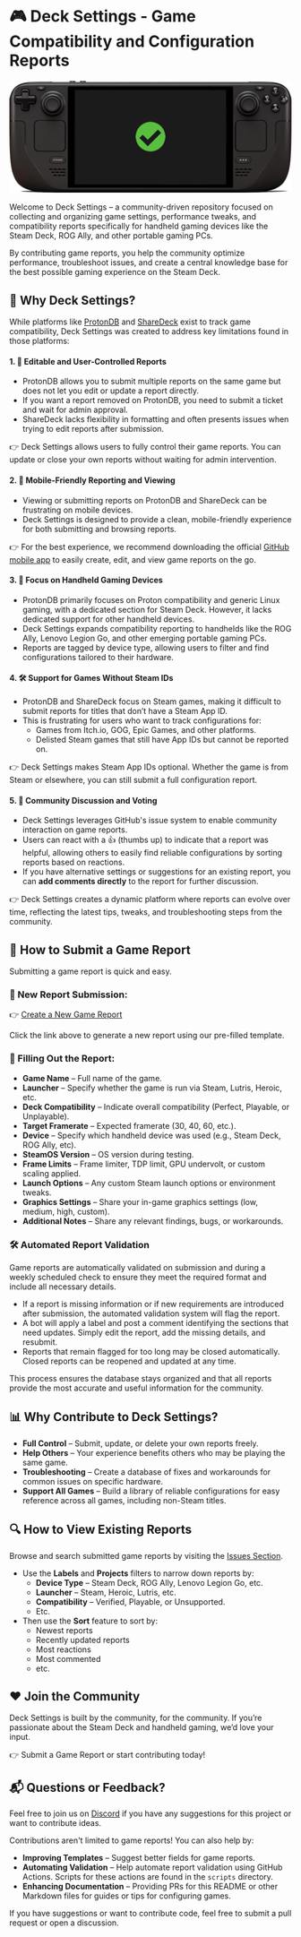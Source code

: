 # 🎮 Deck Settings - Game Compatibility and Configuration Reports

![DeckVerified](./docs/images/DeckVerified.png)

Welcome to Deck Settings – a community-driven repository focused on collecting and organizing game settings, performance tweaks, and compatibility reports specifically for handheld gaming devices like the Steam Deck, ROG Ally, and other portable gaming PCs.

By contributing game reports, you help the community optimize performance, troubleshoot issues, and create a central knowledge base for the best possible gaming experience on the Steam Deck.

## 🚀 Why Deck Settings?

While platforms like [ProtonDB](https://www.protondb.com/) and [ShareDeck](https://sharedeck.games/) exist to track game compatibility, Deck Settings was created to address key limitations found in those platforms:

#### 1. 🔄 Editable and User-Controlled Reports

- ProtonDB allows you to submit multiple reports on the same game but does not let you edit or update a report directly.
- If you want a report removed on ProtonDB, you need to submit a ticket and wait for admin approval.
- ShareDeck lacks flexibility in formatting and often presents issues when trying to edit reports after submission.

👉 Deck Settings allows users to fully control their game reports. You can update or close your own reports without waiting for admin intervention.

#### 2. 📱 Mobile-Friendly Reporting and Viewing

- Viewing or submitting reports on ProtonDB and ShareDeck can be frustrating on mobile devices.
- Deck Settings is designed to provide a clean, mobile-friendly experience for both submitting and browsing reports.

👉 For the best experience, we recommend downloading the official [GitHub mobile app](https://github.com/mobile) to easily create, edit, and view game reports on the go.

#### 3. 🎯 Focus on Handheld Gaming Devices

- ProtonDB primarily focuses on Proton compatibility and generic Linux gaming, with a dedicated section for Steam Deck. However, it lacks dedicated support for other handheld devices.
- Deck Settings expands compatibility reporting to handhelds like the ROG Ally, Lenovo Legion Go, and other emerging portable gaming PCs.
- Reports are tagged by device type, allowing users to filter and find configurations tailored to their hardware.

#### 4. 🛠️ Support for Games Without Steam IDs

- ProtonDB and ShareDeck focus on Steam games, making it difficult to submit reports for titles that don’t have a Steam App ID.
- This is frustrating for users who want to track configurations for:
  - Games from Itch.io, GOG, Epic Games, and other platforms.
  - Delisted Steam games that still have App IDs but cannot be reported on.

👉 Deck Settings makes Steam App IDs optional. Whether the game is from Steam or elsewhere, you can still submit a full configuration report.

#### 5. 💬 Community Discussion and Voting

- Deck Settings leverages GitHub's issue system to enable community interaction on game reports.
- Users can react with a 👍 (thumbs up) to indicate that a report was helpful, allowing others to easily find reliable configurations by sorting reports based on reactions.
- If you have alternative settings or suggestions for an existing report, you can **add comments directly** to the report for further discussion.

👉 Deck Settings creates a dynamic platform where reports can evolve over time, reflecting the latest tips, tweaks, and troubleshooting steps from the community.

## 📝 How to Submit a Game Report

Submitting a game report is quick and easy.

### 📄 New Report Submission:

👉 [Create a New Game Report](https://github.com/DeckSettings/deck-settings/issues/new?assignees=&labels=&projects=&template=GAME-REPORT.yml&title=%28Placeholder+-+The+title+will+be+automatically+filled+in%29+%3CFULL+GAME+NAME%3E+-+%5B%3CCOMPATIBILITY%3E+-+%3CEXPECTED+FRAMERATE%3E%5D)

Click the link above to generate a new report using our pre-filled template.

### 🔧 Filling Out the Report:

- **Game Name** – Full name of the game.
- **Launcher** – Specify whether the game is run via Steam, Lutris, Heroic, etc.
- **Deck Compatibility** – Indicate overall compatibility (Perfect, Playable, or Unplayable).
- **Target Framerate** – Expected framerate (30, 40, 60, etc.).
- **Device** – Specify which handheld device was used (e.g., Steam Deck, ROG Ally, etc).
- **SteamOS Version** – OS version during testing.
- **Frame Limits** – Frame limiter, TDP limit, GPU undervolt, or custom scaling applied.
- **Launch Options** – Any custom Steam launch options or environment tweaks.
- **Graphics Settings** – Share your in-game graphics settings (low, medium, high, custom).
- **Additional Notes** – Share any relevant findings, bugs, or workarounds.

### 🛠️ Automated Report Validation

Game reports are automatically validated on submission and during a weekly scheduled check to ensure they meet the required format and include all necessary details.

- If a report is missing information or if new requirements are introduced after submission, the automated validation system will flag the report.
- A bot will apply a label and post a comment identifying the sections that need updates. Simply edit the report, add the missing details, and resubmit.
- Reports that remain flagged for too long may be closed automatically. Closed reports can be reopened and updated at any time.

This process ensures the database stays organized and that all reports provide the most accurate and useful information for the community.

## 📊 Why Contribute to Deck Settings?

- **Full Control** – Submit, update, or delete your own reports freely.
- **Help Others** – Your experience benefits others who may be playing the same game.
- **Troubleshooting** – Create a database of fixes and workarounds for common issues on specific hardware.
- **Support All Games** – Build a library of reliable configurations for easy reference across all games, including non-Steam titles.

## 🔍 How to View Existing Reports

Browse and search submitted game reports by visiting the [Issues Section](https://github.com/DeckSettings/deck-settings/issues).

- Use the **Labels** and **Projects** filters to narrow down reports by:
  - **Device Type** – Steam Deck, ROG Ally, Lenovo Legion Go, etc.
  - **Launcher** – Steam, Heroic, Lutris, etc.
  - **Compatibility** – Verified, Playable, or Unsupported.
  - Etc.
- Then use the **Sort** feature to sort by:
  - Newest reports
  - Recently updated reports
  - Most reactions
  - Most commented
  - etc.

## ❤️ Join the Community

Deck Settings is built by the community, for the community. If you’re passionate about the Steam Deck and handheld gaming, we’d love your input.

👉 Submit a Game Report or start contributing today!

## 📬 Questions or Feedback?

Feel free to join us on [Discord](https://streamingtech.co.nz/discord) if you have any suggestions for this project or want to contribute ideas.

Contributions aren't limited to game reports! You can also help by:

- **Improving Templates** – Suggest better fields for game reports.
- **Automating Validation** – Help automate report validation using GitHub Actions. Scripts for these actions are found in the `scripts` directory.
- **Enhancing Documentation** – Providing PRs for this README or other Markdown files for guides or tips for configuring games.

If you have suggestions or want to contribute code, feel free to submit a pull request or open a discussion.
